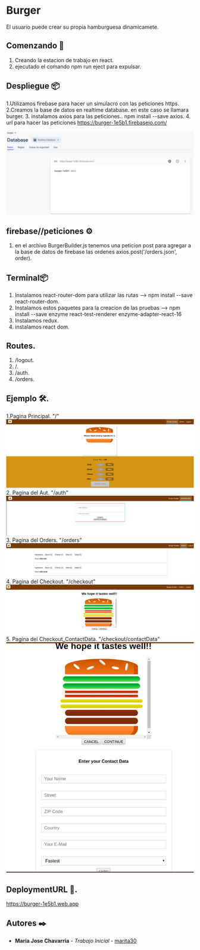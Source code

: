 # Burger
El usuario puede crear su propia hamburguesa dinamicamete.

## Comenzando 🚀
1. Creando la estacion de trabajo en react.
2. ejecutado el comando npm run eject para expulsar.

## Despliegue 📦
1.Utilizamos firebase para hacer un simulacro con las peticiones https.
2.Creamos la base de datos en realtime database. en este caso se llamara burger.
3. instalamos axios para las peticiones.. npm install --save axios.
4. url para hacer las peticiones https://burger-1e5b1.firebaseio.com/

 ![stack Overflow](https://github.com/marita30/Curso-Udemy/blob/master/burger/src/assets/images/firebase.png)

## firebase//peticiones ⚙️
1. en el archivo BurgerBuilder.js tenemos una peticion post para agregar a la base de datos de firebase las ordenes
axios.post('/orders.json', order).

## Terminal📦
1. Instalamos react-router-dom para utilizar las rutas --> npm install --save react-router-dom.
2. Instalamos estos paquetes para la creacion de las pruebas --> npm install --save enzyme react-test-renderer enzyme-adapter-react-16 
3. Instalamos redux.
4. instalamos react dom.

## Routes.
1. /logout.
2. /.
3. /auth.
4. /orders.

## Ejemplo 🛠️.
1.Pagina Principal. "/"
![stack Overflow](https://github.com/marita30/Curso-Udemy/blob/master/burger/src/assets/images/burgerBuilder.png)
2. Pagina del Aut. "/auth"
![stack Overflow](https://github.com/marita30/Curso-Udemy/blob/master/burger/src/assets/images/burgerBuilderAuth.png)
3. Pagina del Orders. "/orders"
![stack Overflow](https://github.com/marita30/Curso-Udemy/blob/master/burger/src/assets/images/burgerBuilderOrders.png)
4. Pagina del Checkout. "/checkout"
![stack Overflow](https://github.com/marita30/Curso-Udemy/blob/master/burger/src/assets/images/burgerBuilderCheckout.png)
5. Pagina del Checkout_ContactData. "/checkout/contactData"
![stack Overflow](https://github.com/marita30/Curso-Udemy/blob/master/burger/src/assets/images/burgerBuilderCheckoutContactData.png)


## DeploymentURL 📄.
https://burger-1e5b1.web.app

## Autores ✒️
* **Maria Jose Chavarria** - *Trabajo Inicial* - [marita30](https://github.com/marita30/Curso-Udemy/edit/master/burger)

